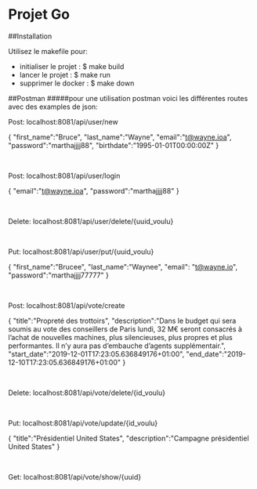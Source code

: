 
# Projet Go
##Installation

Utilisez le makefile pour:
- initialiser le projet : $ make build
- lancer le projet : $ make run
- supprimer le docker : $ make down

##Postman
#####pour une utilisation postman voici les différentes routes avec des examples de json:
<br>

Post: localhost:8081/api/user/new

{
"first_name":"Bruce",
"last_name":"Wayne",
"email":"t@wayne.ioa",
"password":"marthajjjj88",
"birthdate":"1995-01-01T00:00:00Z"
}

<br>

Post: localhost:8081/api/user/login

{
"email":"t@wayne.ioa",
"password":"marthajjjj88"
}

<br>

Delete: localhost:8081/api/user/delete/{uuid_voulu}

<br>

Put: localhost:8081/api/user/put/{uuid_voulu}

{
"first_name":"Brucee",
"last_name":"Waynee",
"email": "t@wayne.io",
"password":"marthajjjj77777"
}

<br>

Post: localhost:8081/api/vote/create

{
"title":"Propreté des trottoirs",
"description":"Dans le budget qui sera soumis au vote des conseillers de Paris lundi, 32 M€ seront consacrés à l’achat de nouvelles machines, plus silencieuses, plus propres et plus performantes. Il n’y aura pas d’embauche d’agents supplémentair.",
"start_date":"2019-12-01T17:23:05.636849176+01:00",
"end_date":"2019-12-10T17:23:05.636849176+01:00"
}

<br>

Delete: localhost:8081/api/vote/delete/{id_voulu}

<br>

Put: localhost:8081/api/vote/update/{id_voulu}

{
"title":"Présidentiel United States",
"description":"Campagne présidentiel United States"
}

<br>

Get: localhost:8081/api/vote/show/{uuid}

